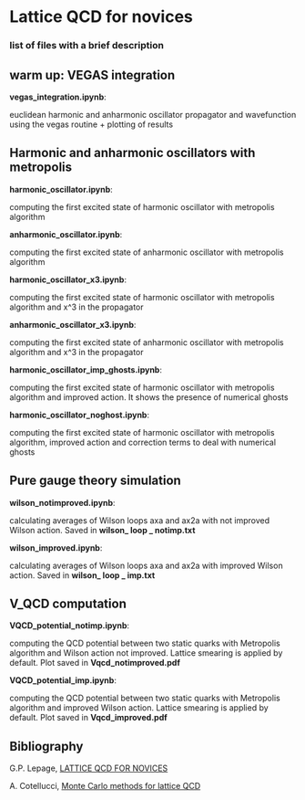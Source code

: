 # Lattice QCD for novices
### 	list of files with a brief description
## warm up: VEGAS integration
**vegas_integration.ipynb**: 

euclidean harmonic and anharmonic oscillator propagator and wavefunction using the vegas routine + plotting of results


## Harmonic and anharmonic oscillators with metropolis
**harmonic_oscillator.ipynb**:

computing the first excited state of harmonic oscillator with metropolis algorithm


**anharmonic_oscillator.ipynb**:

computing the first excited state of anharmonic oscillator with metropolis algorithm


**harmonic_oscillator_x3.ipynb**:

computing the first excited state of harmonic oscillator with metropolis algorithm and x^3 in the propagator


**anharmonic_oscillator_x3.ipynb**:

computing the first excited state of anharmonic oscillator with metropolis algorithm and x^3 in the propagator


**harmonic_oscillator_imp_ghosts.ipynb**:
	
computing the first excited state of harmonic oscillator with metropolis algorithm and improved action. It shows the presence of numerical ghosts


**harmonic_oscillator_noghost.ipynb**:

computing the first excited state of harmonic oscillator with metropolis algorithm, improved action and correction terms to deal with numerical ghosts

## Pure gauge theory simulation <wilson loops>
**wilson_notimproved.ipynb**:

calculating averages of Wilson loops axa and ax2a with not improved Wilson action. Saved in **wilson_ loop _ notimp.txt**


**wilson_improved.ipynb**:

calculating averages of Wilson loops axa and ax2a with improved Wilson action. Saved in **wilson_ loop _ imp.txt**



## V_QCD computation
**VQCD_potential_notimp.ipynb**: 

computing the QCD potential between two static quarks with Metropolis algorithm and Wilson action not improved. Lattice smearing is applied by default. Plot saved in **Vqcd_notimproved.pdf**


**VQCD_potential_imp.ipynb**:

computing the QCD potential between two static quarks with Metropolis algorithm and improved Wilson action. Lattice smearing is applied by default. Plot saved in **Vqcd_improved.pdf**


## Bibliography
G.P. Lepage, [LATTICE QCD FOR NOVICES](https://arxiv.org/abs/hep-lat/0506036v1)

A. Cotellucci, [Monte Carlo methods for lattice QCD](https://github.com/AlessandroCotellucci/Lattice-QCD-for-novice/blob/master/Monte_Carlo_methods_for_lattice_QCD.pdf)







